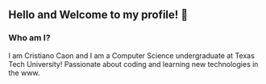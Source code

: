 ## Hello and Welcome to my profile! 👋 

### Who am I?
I am Cristiano Caon and I am a Computer Science undergraduate at Texas Tech University! 
Passionate about coding and learning new technologies in the www.

<!--
**cristianocaon/cristianocaon** is a ✨ _special_ ✨ repository because its `README.md` (this file) appears on your GitHub profile.

Here are some ideas to get you started:

- 🔭 I’m currently looking for a full-time position as Software Engineer!
- 🌱 I’m currently learning Node.js and overall backend development!
- 📫 Let's connect! 

-->
